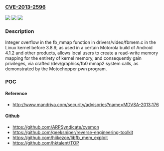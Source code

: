 ### [CVE-2013-2596](https://cve.mitre.org/cgi-bin/cvename.cgi?name=CVE-2013-2596)
![](https://img.shields.io/static/v1?label=Product&message=n%2Fa&color=blue)
![](https://img.shields.io/static/v1?label=Version&message=n%2Fa&color=blue)
![](https://img.shields.io/static/v1?label=Vulnerability&message=n%2Fa&color=brighgreen)

### Description

Integer overflow in the fb_mmap function in drivers/video/fbmem.c in the Linux kernel before 3.8.9, as used in a certain Motorola build of Android 4.1.2 and other products, allows local users to create a read-write memory mapping for the entirety of kernel memory, and consequently gain privileges, via crafted /dev/graphics/fb0 mmap2 system calls, as demonstrated by the Motochopper pwn program.

### POC

#### Reference
- http://www.mandriva.com/security/advisories?name=MDVSA-2013:176

#### Github
- https://github.com/ARPSyndicate/cvemon
- https://github.com/geeksniper/reverse-engineering-toolkit
- https://github.com/hiikezoe/libfb_mem_exploit
- https://github.com/hktalent/TOP

